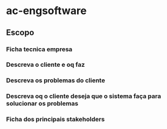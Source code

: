 # ac-engsoftware

## Escopo
### Ficha tecnica empresa 
### Descreva o cliente e oq faz 
### Descreva os problemas do cliente
### Descreva oq o cliente deseja que o sistema faça para solucionar os problemas 
### Ficha dos principais stakeholders
